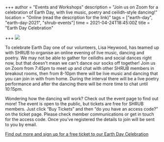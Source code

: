 +++
author = "Events and Workshops"
description = "Join us on Zoom for a celebration of Earth Day, with live music, poetry and ceilidh-style dancing!"
location = "Online (read the description for the link)"
tags = ["earth-day", "earth-day-2021", "shrub-events"]
time = 2021-04-24T18:45:00Z
title = "Earth Day Celebration"

+++
![](https://res.cloudinary.com/shrub-co-op/image/upload/v1617119857/shrubcoop.org/media/earth_day_celebration_evezcf.jpg)

To celebrate Earth Day one of our volunteers, Lisa Heywood, has teamed up with SHRUB to organise an online evening of live music, dancing and poetry. We may not be able to gather for ceilidhs and social dances right now, but that doesn't mean we can't dance our socks off together! Join us on Zoom from 7:45pm to meet up and chat with other SHRUB members in breakout rooms, then from 8-10pm there will be live music and dancing that you can join in with from home. During the interval there will be a live poetry performance and after the dancing there will be more time to chat until 10:15pm.

Wondering how the dancing will work? Check out the event page to find out more! The event is open to the public, but tickets are free for SHRUB members. Just click “Buy Tickets” and then “do you have an access code?” on the ticket page. Please check member communications or get in touch for the access code. Once you’ve registered the details to join will be sent to you by email.

[Find out more and sign up for a free ticket to our Earth Day Celebration](https://shrubcoop.us4.list-manage.com/track/click?u=a28a538c55f3604b70c8e2cf3&id=630253fa77&e=5dc338c9c3)
